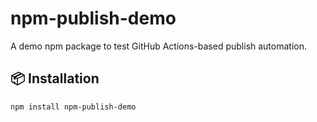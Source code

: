 # npm-publish-demo

A demo npm package to test GitHub Actions-based publish automation.

## 📦 Installation

```bash
npm install npm-publish-demo

